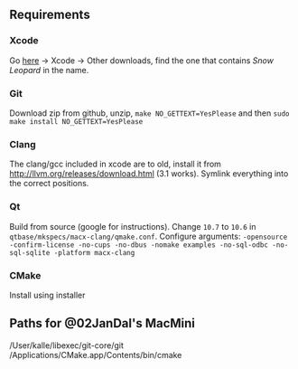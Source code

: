 ## Requirements

### Xcode

Go [here](https://developer.apple.com/) -> Xcode -> Other downloads, find the one that contains _Snow Leopard_ in the name.

### Git

Download zip from github, unzip, `make NO_GETTEXT=YesPlease` and then `sudo make install NO_GETTEXT=YesPlease`

### Clang

The clang/gcc included in xcode are to old, install it from http://llvm.org/releases/download.html (3.1 works). Symlink everything into the correct positions.

### Qt

Build from source (google for instructions). Change `10.7` to `10.6` in `qtbase/mkspecs/macx-clang/qmake.conf`. Configure arguments: `-opensource -confirm-license -no-cups -no-dbus -nomake examples -no-sql-odbc -no-sql-sqlite -platform macx-clang`

### CMake

Install using installer

## Paths for @02JanDal's MacMini

/User/kalle/libexec/git-core/git
/Applications/CMake.app/Contents/bin/cmake